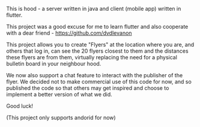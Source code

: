 This is hood - a server written in java and client (mobile app) written in flutter.

This project was a good excuse for me to learn flutter and also cooperate with a dear friend - https://github.com/dvdlevanon

This project allows you to create "Flyers" at the location where you are, and others that log in, can see the 20 flyers closest to them and the distances these flyers are from them,
virtually replacing the need for a physical bulletin board in your neighbour hood.

We now also support a chat feature to interact with the publisher of the flyer.
We decided not to make commercial use of this code for now, and so published the code so that others may get inspired and choose to implement a better version of what we did.

Good luck!

(This project only supports andorid for now)